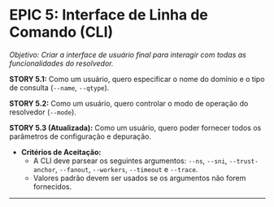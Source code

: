 # EPIC 5: Interface de Linha de Comando (CLI)
*Objetivo: Criar a interface de usuário final para interagir com todas as funcionalidades do resolvedor.*

**STORY 5.1:** Como um usuário, quero especificar o nome do domínio e o tipo de consulta (`--name`, `--qtype`).

**STORY 5.2:** Como um usuário, quero controlar o modo de operação do resolvedor (`--mode`).

**STORY 5.3 (Atualizada):** Como um usuário, quero poder fornecer todos os parâmetros de configuração e depuração.
- **Critérios de Aceitação:**
    - A CLI deve parsear os seguintes argumentos: `--ns`, `--sni`, `--trust-anchor`, `--fanout`, `--workers`, `--timeout` e `--trace`.
    - Valores padrão devem ser usados se os argumentos não forem fornecidos.

---
